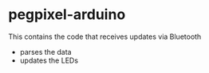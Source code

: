 # pegpixel-arduino

This contains the code that receives updates via Bluetooth

* parses the data
* updates the LEDs
